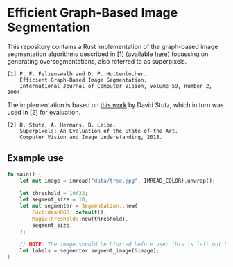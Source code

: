 # Efficient Graph-Based Image Segmentation

This repository contains a Rust implementation of the graph-based image segmentation algorithms
described in \[1] (available [here](http://cs.brown.edu/~pff/segment/)) 
focussing on generating oversegmentations, also referred to as superpixels.

```
[1] P. F. Felzenswalb and D. P. Huttenlocher.
    Efficient Graph-Based Image Segmentation.
    International Journal of Computer Vision, volume 59, number 2, 2004.
```

The implementation is based on [this work](https://github.com/davidstutz/graph-based-image-segmentation) by David Stutz,
which in turn was used in \[2] for evaluation.

```
[2] D. Stutz, A. Hermans, B. Leibe.
    Superpixels: An Evaluation of the State-of-the-Art.
    Computer Vision and Image Understanding, 2018.
```

## Example use

```rust
fn main() {
    let mut image = imread("data/tree.jpg", IMREAD_COLOR).unwrap();

    let threshold = 10f32;
    let segment_size = 10;
    let mut segmenter = Segmentation::new(
        EuclideanRGB::default(),
        MagicThreshold::new(threshold),
        segment_size,
    );

    // NOTE: The image should be blurred before use; this is left out here for brevity.
    let labels = segmenter.segment_image(&image);
}
```
